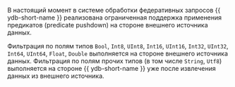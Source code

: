 В настоящий момент в системе обработки федеративных запросов {{ ydb-short-name }} реализована ограниченная поддержка применения предикатов (predicate pushdown) на стороне внешнего источника данных.

Фильтрация по полям типов `Bool`, `Int8`, `UInt8`, `Int16`, `UInt16`, `Int32`, `UInt32`, `Int64`, `UInt64`, `Float`, `Double` выполняется на стороне внешнего источника данных. Фильтрация по полям прочих типов (в том числе `String`, `Utf8`) выполняется на стороне {{ ydb-short-name }} уже после извлечения данных из внешнего источника.
